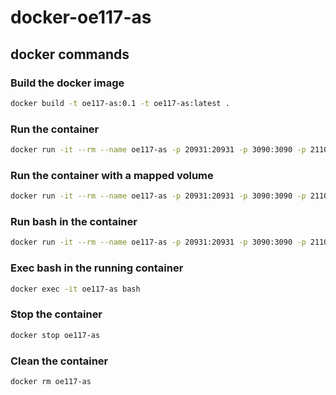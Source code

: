 # docker-oe117-as

## docker commands

### Build the docker image

```bash
docker build -t oe117-as:0.1 -t oe117-as:latest .
```

### Run the container

```bash
docker run -it --rm --name oe117-as -p 20931:20931 -p 3090:3090 -p 21100-21200:21100-21200 oe117-as:latest
```

### Run the container with a mapped volume

```bash
docker run -it --rm --name oe117-as -p 20931:20931 -p 3090:3090 -p 21100-21200:21100-21200 -v S:/workspaces/docker-volumes/appserver:/var/lib/openedge/code oe117-as:latest
```

### Run bash in the container

```bash
docker run -it --rm --name oe117-as -p 20931:20931 -p 3090:3090 -p 21100-21200:21100-21200 oe117-as:latest bash
```

### Exec bash in the running container

```bash
docker exec -it oe117-as bash
```

### Stop the container

```bash
docker stop oe117-as
```

### Clean the container

```bash
docker rm oe117-as
```
